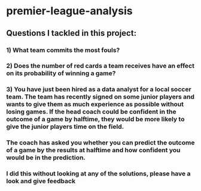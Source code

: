 # premier-league-analysis
## Questions I tackled in this project:
### 1) What team commits the most fouls?
### 2) Does the number of red cards a team receives have an effect on its probability of winning a game?
### 3) You have just been hired as a data analyst for a local soccer team. The team has recently signed on some junior players and wants to give them as much experience as possible without losing games. If the head coach could be confident in the outcome of a game by halftime, they would be more likely to give the junior players time on the field.
### The coach has asked you whether you can predict the outcome of a game by the results at halftime and how confident you would be in the prediction.
### I did this without looking at any of the solutions, please have a look and give feedback 

